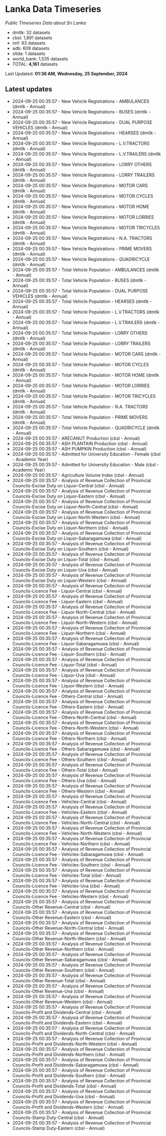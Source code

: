 # Lanka Data Timeseries
*Public Timeseries Data about Sri Lanka*

* dmtlk: 32 datasets
* cbsl: 1,891 datasets
* imf: 93 datasets
* adb: 609 datasets
* sltda: 1 datasets
* world_bank: 1,535 datasets
* TOTAL: **4,161** datasets

Last Updated: **01:36 AM, Wednesday, 25 September, 2024**

## Latest updates

* 2024-09-25 00:35:57 - New Vehicle Registrations - AMBULANCES (dmtlk - Annual)
* 2024-09-25 00:35:57 - New Vehicle Registrations - BUSES (dmtlk - Annual)
* 2024-09-25 00:35:57 - New Vehicle Registrations - DUAL PURPOSE VEHICLES (dmtlk - Annual)
* 2024-09-25 00:35:57 - New Vehicle Registrations - HEARSES (dmtlk - Annual)
* 2024-09-25 00:35:57 - New Vehicle Registrations - L.V.TRACTORS (dmtlk - Annual)
* 2024-09-25 00:35:57 - New Vehicle Registrations - L.V.TRAILERS (dmtlk - Annual)
* 2024-09-25 00:35:57 - New Vehicle Registrations - LORRY OTHERS (dmtlk - Annual)
* 2024-09-25 00:35:57 - New Vehicle Registrations - LORRY TRAILERS (dmtlk - Annual)
* 2024-09-25 00:35:57 - New Vehicle Registrations - MOTOR CARS (dmtlk - Annual)
* 2024-09-25 00:35:57 - New Vehicle Registrations - MOTOR CYCLES (dmtlk - Annual)
* 2024-09-25 00:35:57 - New Vehicle Registrations - MOTOR HOME (dmtlk - Annual)
* 2024-09-25 00:35:57 - New Vehicle Registrations - MOTOR LORRIES (dmtlk - Annual)
* 2024-09-25 00:35:57 - New Vehicle Registrations - MOTOR TRICYCLES (dmtlk - Annual)
* 2024-09-25 00:35:57 - New Vehicle Registrations - N.A. TRACTORS (dmtlk - Annual)
* 2024-09-25 00:35:57 - New Vehicle Registrations - PRIME MOVERS (dmtlk - Annual)
* 2024-09-25 00:35:57 - New Vehicle Registrations - QUADRICYCLE (dmtlk - Annual)
* 2024-09-25 00:35:57 - Total Vehicle Population - AMBULANCES (dmtlk - Annual)
* 2024-09-25 00:35:57 - Total Vehicle Population - BUSES (dmtlk - Annual)
* 2024-09-25 00:35:57 - Total Vehicle Population - DUAL PURPOSE VEHICLES (dmtlk - Annual)
* 2024-09-25 00:35:57 - Total Vehicle Population - HEARSES (dmtlk - Annual)
* 2024-09-25 00:35:57 - Total Vehicle Population - L.V.TRACTORS (dmtlk - Annual)
* 2024-09-25 00:35:57 - Total Vehicle Population - L.V.TRAILERS (dmtlk - Annual)
* 2024-09-25 00:35:57 - Total Vehicle Population - LORRY OTHERS (dmtlk - Annual)
* 2024-09-25 00:35:57 - Total Vehicle Population - LORRY TRAILERS (dmtlk - Annual)
* 2024-09-25 00:35:57 - Total Vehicle Population - MOTOR CARS (dmtlk - Annual)
* 2024-09-25 00:35:57 - Total Vehicle Population - MOTOR CYCLES (dmtlk - Annual)
* 2024-09-25 00:35:57 - Total Vehicle Population - MOTOR HOME (dmtlk - Annual)
* 2024-09-25 00:35:57 - Total Vehicle Population - MOTOR LORRIES (dmtlk - Annual)
* 2024-09-25 00:35:57 - Total Vehicle Population - MOTOR TRICYCLES (dmtlk - Annual)
* 2024-09-25 00:35:57 - Total Vehicle Population - N.A. TRACTORS (dmtlk - Annual)
* 2024-09-25 00:35:57 - Total Vehicle Population - PRIME MOVERS (dmtlk - Annual)
* 2024-09-25 00:35:57 - Total Vehicle Population - QUADRICYCLE (dmtlk - Annual)
* 2024-09-25 00:35:57 - ARECANUT Production (cbsl - Annual)
* 2024-09-25 00:35:57 - ASH PLANTAIN Production (cbsl - Annual)
* 2024-09-25 00:35:57 - ASH PUMPKIN Production (cbsl - Annual)
* 2024-09-25 00:35:57 - Admitted for University Education - Female (cbsl - Academic Year)
* 2024-09-25 00:35:57 - Admitted for University Education - Male (cbsl - Academic Year)
* 2024-09-25 00:35:57 - Agriculture Volume Index (cbsl - Annual)
* 2024-09-25 00:35:57 - Analysis of Revenue Collection of Provincial Councils-Excise Duty on Liquor-Central (cbsl - Annual)
* 2024-09-25 00:35:57 - Analysis of Revenue Collection of Provincial Councils-Excise Duty on Liquor-Eastern (cbsl - Annual)
* 2024-09-25 00:35:57 - Analysis of Revenue Collection of Provincial Councils-Excise Duty on Liquor-North-Central (cbsl - Annual)
* 2024-09-25 00:35:57 - Analysis of Revenue Collection of Provincial Councils-Excise Duty on Liquor-North-Western (cbsl - Annual)
* 2024-09-25 00:35:57 - Analysis of Revenue Collection of Provincial Councils-Excise Duty on Liquor-Northern (cbsl - Annual)
* 2024-09-25 00:35:57 - Analysis of Revenue Collection of Provincial Councils-Excise Duty on Liquor-Sabaragamuwa (cbsl - Annual)
* 2024-09-25 00:35:57 - Analysis of Revenue Collection of Provincial Councils-Excise Duty on Liquor-Southern (cbsl - Annual)
* 2024-09-25 00:35:57 - Analysis of Revenue Collection of Provincial Councils-Excise Duty on Liquor-Total (cbsl - Annual)
* 2024-09-25 00:35:57 - Analysis of Revenue Collection of Provincial Councils-Excise Duty on Liquor-Uva (cbsl - Annual)
* 2024-09-25 00:35:57 - Analysis of Revenue Collection of Provincial Councils-Excise Duty on Liquor-Western (cbsl - Annual)
* 2024-09-25 00:35:57 - Analysis of Revenue Collection of Provincial Councils-Licence Fee - Liquor-Central (cbsl - Annual)
* 2024-09-25 00:35:57 - Analysis of Revenue Collection of Provincial Councils-Licence Fee - Liquor-Eastern (cbsl - Annual)
* 2024-09-25 00:35:57 - Analysis of Revenue Collection of Provincial Councils-Licence Fee - Liquor-North-Central (cbsl - Annual)
* 2024-09-25 00:35:57 - Analysis of Revenue Collection of Provincial Councils-Licence Fee - Liquor-North-Western (cbsl - Annual)
* 2024-09-25 00:35:57 - Analysis of Revenue Collection of Provincial Councils-Licence Fee - Liquor-Northern (cbsl - Annual)
* 2024-09-25 00:35:57 - Analysis of Revenue Collection of Provincial Councils-Licence Fee - Liquor-Sabaragamuwa (cbsl - Annual)
* 2024-09-25 00:35:57 - Analysis of Revenue Collection of Provincial Councils-Licence Fee - Liquor-Southern (cbsl - Annual)
* 2024-09-25 00:35:57 - Analysis of Revenue Collection of Provincial Councils-Licence Fee - Liquor-Total (cbsl - Annual)
* 2024-09-25 00:35:57 - Analysis of Revenue Collection of Provincial Councils-Licence Fee - Liquor-Uva (cbsl - Annual)
* 2024-09-25 00:35:57 - Analysis of Revenue Collection of Provincial Councils-Licence Fee - Liquor-Western (cbsl - Annual)
* 2024-09-25 00:35:57 - Analysis of Revenue Collection of Provincial Councils-Licence Fee - Others-Central (cbsl - Annual)
* 2024-09-25 00:35:57 - Analysis of Revenue Collection of Provincial Councils-Licence Fee - Others-Eastern (cbsl - Annual)
* 2024-09-25 00:35:57 - Analysis of Revenue Collection of Provincial Councils-Licence Fee - Others-North-Central (cbsl - Annual)
* 2024-09-25 00:35:57 - Analysis of Revenue Collection of Provincial Councils-Licence Fee - Others-North-Western (cbsl - Annual)
* 2024-09-25 00:35:57 - Analysis of Revenue Collection of Provincial Councils-Licence Fee - Others-Northern (cbsl - Annual)
* 2024-09-25 00:35:57 - Analysis of Revenue Collection of Provincial Councils-Licence Fee - Others-Sabaragamuwa (cbsl - Annual)
* 2024-09-25 00:35:57 - Analysis of Revenue Collection of Provincial Councils-Licence Fee - Others-Southern (cbsl - Annual)
* 2024-09-25 00:35:57 - Analysis of Revenue Collection of Provincial Councils-Licence Fee - Others-Total (cbsl - Annual)
* 2024-09-25 00:35:57 - Analysis of Revenue Collection of Provincial Councils-Licence Fee - Others-Uva (cbsl - Annual)
* 2024-09-25 00:35:57 - Analysis of Revenue Collection of Provincial Councils-Licence Fee - Others-Western (cbsl - Annual)
* 2024-09-25 00:35:57 - Analysis of Revenue Collection of Provincial Councils-Licence Fee - Vehicles-Central (cbsl - Annual)
* 2024-09-25 00:35:57 - Analysis of Revenue Collection of Provincial Councils-Licence Fee - Vehicles-Eastern (cbsl - Annual)
* 2024-09-25 00:35:57 - Analysis of Revenue Collection of Provincial Councils-Licence Fee - Vehicles-North-Central (cbsl - Annual)
* 2024-09-25 00:35:57 - Analysis of Revenue Collection of Provincial Councils-Licence Fee - Vehicles-North-Western (cbsl - Annual)
* 2024-09-25 00:35:57 - Analysis of Revenue Collection of Provincial Councils-Licence Fee - Vehicles-Northern (cbsl - Annual)
* 2024-09-25 00:35:57 - Analysis of Revenue Collection of Provincial Councils-Licence Fee - Vehicles-Sabaragamuwa (cbsl - Annual)
* 2024-09-25 00:35:57 - Analysis of Revenue Collection of Provincial Councils-Licence Fee - Vehicles-Southern (cbsl - Annual)
* 2024-09-25 00:35:57 - Analysis of Revenue Collection of Provincial Councils-Licence Fee - Vehicles-Total (cbsl - Annual)
* 2024-09-25 00:35:57 - Analysis of Revenue Collection of Provincial Councils-Licence Fee - Vehicles-Uva (cbsl - Annual)
* 2024-09-25 00:35:57 - Analysis of Revenue Collection of Provincial Councils-Licence Fee - Vehicles-Western (cbsl - Annual)
* 2024-09-25 00:35:57 - Analysis of Revenue Collection of Provincial Councils-Other Revenue-Central (cbsl - Annual)
* 2024-09-25 00:35:57 - Analysis of Revenue Collection of Provincial Councils-Other Revenue-Eastern (cbsl - Annual)
* 2024-09-25 00:35:57 - Analysis of Revenue Collection of Provincial Councils-Other Revenue-North-Central (cbsl - Annual)
* 2024-09-25 00:35:57 - Analysis of Revenue Collection of Provincial Councils-Other Revenue-North-Western (cbsl - Annual)
* 2024-09-25 00:35:57 - Analysis of Revenue Collection of Provincial Councils-Other Revenue-Northern (cbsl - Annual)
* 2024-09-25 00:35:57 - Analysis of Revenue Collection of Provincial Councils-Other Revenue-Sabaragamuwa (cbsl - Annual)
* 2024-09-25 00:35:57 - Analysis of Revenue Collection of Provincial Councils-Other Revenue-Southern (cbsl - Annual)
* 2024-09-25 00:35:57 - Analysis of Revenue Collection of Provincial Councils-Other Revenue-Total (cbsl - Annual)
* 2024-09-25 00:35:57 - Analysis of Revenue Collection of Provincial Councils-Other Revenue-Uva (cbsl - Annual)
* 2024-09-25 00:35:57 - Analysis of Revenue Collection of Provincial Councils-Other Revenue-Western (cbsl - Annual)
* 2024-09-25 00:35:57 - Analysis of Revenue Collection of Provincial Councils-Profit and Dividends-Central (cbsl - Annual)
* 2024-09-25 00:35:57 - Analysis of Revenue Collection of Provincial Councils-Profit and Dividends-Eastern (cbsl - Annual)
* 2024-09-25 00:35:57 - Analysis of Revenue Collection of Provincial Councils-Profit and Dividends-North-Central (cbsl - Annual)
* 2024-09-25 00:35:57 - Analysis of Revenue Collection of Provincial Councils-Profit and Dividends-North-Western (cbsl - Annual)
* 2024-09-25 00:35:57 - Analysis of Revenue Collection of Provincial Councils-Profit and Dividends-Northern (cbsl - Annual)
* 2024-09-25 00:35:57 - Analysis of Revenue Collection of Provincial Councils-Profit and Dividends-Sabaragamuwa (cbsl - Annual)
* 2024-09-25 00:35:57 - Analysis of Revenue Collection of Provincial Councils-Profit and Dividends-Southern (cbsl - Annual)
* 2024-09-25 00:35:57 - Analysis of Revenue Collection of Provincial Councils-Profit and Dividends-Total (cbsl - Annual)
* 2024-09-25 00:35:57 - Analysis of Revenue Collection of Provincial Councils-Profit and Dividends-Uva (cbsl - Annual)
* 2024-09-25 00:35:57 - Analysis of Revenue Collection of Provincial Councils-Profit and Dividends-Western (cbsl - Annual)
* 2024-09-25 00:35:57 - Analysis of Revenue Collection of Provincial Councils-Stamp Duty-Central (cbsl - Annual)
* 2024-09-25 00:35:57 - Analysis of Revenue Collection of Provincial Councils-Stamp Duty-Eastern (cbsl - Annual)